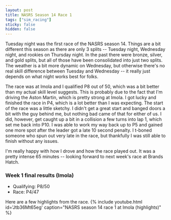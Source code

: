 ```yaml
---
layout: post
title: NASRS Season 14 Race 1
tags: ["sim_racing"]
sticky: false
hidden: false
---
```


Tuesday night was the first race of the NASRS season 14.  Things are a bit different this season as there are only 3 splits -- Tuesday night, Wednesday night, and rookies on Thursday night.  In the past there were bronze, silver, and gold splits, but all of those have been consolidated into just two splits.  The weather is a bit more dynamic on Wednesday, but otherwise there's no real skill difference between Tuesday and Wednesday -- it really just depends on what night works best for folks.

The race was at Imola and I qualified P8 out of 50, which was a bit better than my actual skill level suggests.  This is probably due to the fact that I'm driving the Aston Martin, which is pretty strong at Imola.  I got lucky and finished the race in P4, which is a lot better than I was expecting.  The start of the race was a little sketchy.  I didn't get a great start and banged doors a bit with the guy behind me, but nothing bad came of that for either of us.  I did, however, get caught up a bit in a collision a few turns into lap 1, which set me back into P10.  I was able to work my way back up to P5 and gained one more spot after the leader got a late 10 second penalty.  I t-boned someone who spun out very late in the race, but thankfully I was still able to finish without any issues.

I'm really happy with how I drove and how the race played out.  It was a pretty intense 65 minutes -- looking forward to next week's race at Brands Hatch.

### Week 1 final results (Imola)
- Qualifying: P8/50
- Race: P4/47

Here are a few highlights from the race.
{% include youtube.html id='Jtb36Mt65eg' caption="NASRS season 14 race 1 at Imola (highlights)" %}

